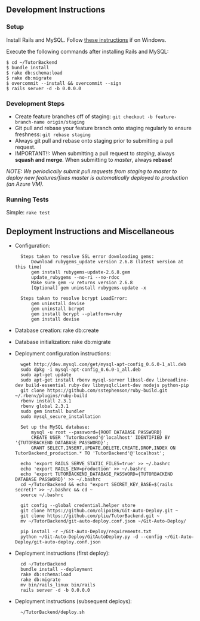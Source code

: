 ## Development Instructions

### Setup
Install Rails and MySQL. Follow [these instructions](http://stackoverflow.com/questions/5996834/how-to-install-ruby-on-rails-with-mysql-and-get-it-working-a-step-by-step-guide) if on Windows.

Execute the following commands after installing Rails and MySQL:
```
$ cd ~/TutorBackend
$ bundle install
$ rake db:schema:load
$ rake db:migrate
$ overcommit --install && overcommit --sign
$ rails server -d -b 0.0.0.0
```

### Development Steps
* Create feature branches off of staging: `git checkout -b feature-branch-name origin/staging`
* Git pull and rebase your feature branch onto staging regularly to ensure freshness: `git rebase staging`
* Always git pull and rebase onto staging prior to submitting a pull request.
* IMPORTANT!!: When submitting a pull request to *staging*, always **squash and merge**. When submitting to *master*, always **rebase**!

*NOTE: We periodically submit pull requests from staging to master to deploy new features/fixes master is automatically deployed to production (an Azure VM).*

### Running Tests
Simple: `rake test`
        
## Deployment Instructions and Miscellaneous
* Configuration:

        Steps taken to resolve SSL error downloading gems:
            Download rubygems_update version 2.6.8 (latest version at this time)
            gem install rubygems-update-2.6.8.gem
            update_rubygems --no-ri --no-rdoc
            Make sure gem -v returns version 2.6.8
            [Optional] gem uninstall rubygems-update -x
            
        Steps taken to resolve bcrypt LoadError:
            gem uninstall devise
            gem uninstall bcrypt
            gem install bcrypt --platform=ruby
            gem install devise

* Database creation: rake db:create

* Database initialization: rake db:migrate

* Deployment configuration instructions:

        wget http://dev.mysql.com/get/mysql-apt-config_0.6.0-1_all.deb
        sudo dpkg -i mysql-apt-config_0.6.0-1_all.deb
        sudo apt-get update
        sudo apt-get install rbenv mysql-server libssl-dev libreadline-dev build-essential ruby-dev libmysqlclient-dev nodejs python-pip
        git clone https://github.com/sstephenson/ruby-build.git ~/.rbenv/plugins/ruby-build
        rbenv install 2.3.1
        rbenv global 2.3.1
        sudo gem install bundler
        sudo mysql_secure_installation
        
        Set up the MySQL database:
            mysql -u root --password={ROOT DATABASE PASSWORD}
            CREATE USER 'TutorBackend'@'localhost' IDENTIFIED BY '{TUTORBACKEND DATABASE PASSWORD}';
            GRANT SELECT,INSERT,UPDATE,DELETE,CREATE,DROP,INDEX ON TutorBackend_production.* TO 'TutorBackend'@'localhost';
 
        echo 'export RAILS_SERVE_STATIC_FILES=true' >> ~/.bashrc
        echo 'export RAILS_ENV=production' >> ~/.bashrc
        echo 'export TUTORBACKEND_DATABASE_PASSWORD={TUTORBACKEND DATABASE PASSWORD}' >> ~/.bashrc
        cd ~/TutorBackend && echo "export SECRET_KEY_BASE=$(rails secret)" >> ~/.bashrc && cd ~
        source ~/.bashrc
        
        git config --global credential.helper store
        git clone https://github.com/olipo186/Git-Auto-Deploy.git ~
        git clone https://github.com/pliu/TutorBackend.git ~
        mv ~/TutorBackend/git-auto-deploy.conf.json ~/Git-Auto-Deploy/
 
        pip install -r ~/Git-Auto-Deploy/requirements.txt
        python ~/Git-Auto-Deploy/GitAutoDeploy.py -d --config ~/Git-Auto-Deploy/git-auto-deploy.conf.json

* Deployment instructions (first deploy):

        cd ~/TutorBackend
        bundle install --deployment
        rake db:schema:load
        rake db:migrate
        mv bin/rails_linux bin/rails
        rails server -d -b 0.0.0.0

* Deployment instructions (subsequent deploys):

        ~/TutorBackend/deploy.sh

